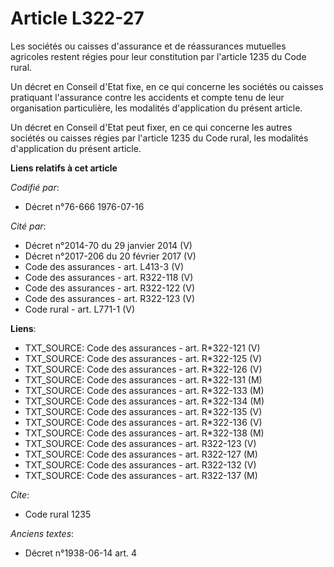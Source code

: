 # Article L322-27

Les sociétés ou caisses d'assurance et de réassurances mutuelles agricoles restent régies pour leur constitution par
l'article 1235 du Code rural.

Un décret en Conseil d'Etat fixe, en ce qui concerne les sociétés ou caisses pratiquant l'assurance contre les accidents et
compte tenu de leur organisation particulière, les modalités d'application du présent article.

Un décret en Conseil d'Etat peut fixer, en ce qui concerne les autres sociétés ou caisses régies par l'article 1235 du Code
rural, les modalités d'application du présent article.

**Liens relatifs à cet article**

_Codifié par_:

  - Décret n°76-666 1976-07-16

_Cité par_:

  - Décret n°2014-70 du 29 janvier 2014 (V)
  - Décret n°2017-206 du 20 février 2017 (V)
  - Code des assurances - art. L413-3 (V)
  - Code des assurances - art. R322-118 (V)
  - Code des assurances - art. R322-122 (V)
  - Code des assurances - art. R322-123 (V)
  - Code rural - art. L771-1 (V)

**Liens**:

  - TXT_SOURCE: Code des assurances - art. R*322-121 (V)
  - TXT_SOURCE: Code des assurances - art. R*322-125 (V)
  - TXT_SOURCE: Code des assurances - art. R*322-126 (V)
  - TXT_SOURCE: Code des assurances - art. R*322-131 (M)
  - TXT_SOURCE: Code des assurances - art. R*322-133 (M)
  - TXT_SOURCE: Code des assurances - art. R*322-134 (M)
  - TXT_SOURCE: Code des assurances - art. R*322-135 (V)
  - TXT_SOURCE: Code des assurances - art. R*322-136 (V)
  - TXT_SOURCE: Code des assurances - art. R*322-138 (M)
  - TXT_SOURCE: Code des assurances - art. R322-123 (V)
  - TXT_SOURCE: Code des assurances - art. R322-127 (M)
  - TXT_SOURCE: Code des assurances - art. R322-132 (V)
  - TXT_SOURCE: Code des assurances - art. R322-137 (M)

_Cite_:

  - Code rural 1235

_Anciens textes_:

  - Décret n°1938-06-14 art. 4
